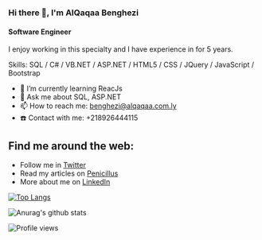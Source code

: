 ### Hi there 👋, I'm AlQaqaa Benghezi
#### Software Engineer
I enjoy working in this specialty and I have experience in for 5 years.

Skills: SQL / C# / VB.NET / ASP.NET / HTML5 / CSS / JQuery / JavaScript / Bootstrap

- 🌱 I’m currently learning ReacJs 
- 💬 Ask me about SQL, ASP.NET 
- 📫 How to reach me: benghezi@alqaqaa.com.ly 
- ☎️ Contact with me: +218926444115

<h2>Find me around the web:</h2>
<ul>
  <li>Follow me in <a href='https://twitter.com/alqaqaaben'>Twitter</a></li>
  <li>Read my articles on <a href='https://www.penicillus.com/author/alqaqaa'>Penicillus</a></li>
  <li>More about me on <a href='https://www.linkedin.com/in/القعقاع-بن-غزي-3ab25979/'>LinkedIn</a></li>
</ul>

[![Top Langs](https://github-readme-stats.vercel.app/api/top-langs/?username=AlQaqaa&layout=compact)](https://github.com/AlQaqaa/github-readme-stats)

![Anurag's github stats](https://github-readme-stats.vercel.app/api?username=AlQaqaa&show_icons=true&theme=vision-friendly-dark&count_private=true)

![Profile views](https://gpvc.arturio.dev/AlQaqaa) 

